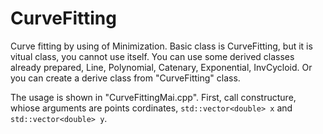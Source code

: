 # CurveFitting
Curve fitting by using of Minimization.
Basic class is CurveFitting, but it is vitual class, you cannot use itself. 
You can use some derived classes already prepared, Line, Polynomial, Catenary, Exponential, InvCycloid.
Or you can create a derive class from "CurveFitting" class.

The usage is shown in "CurveFittingMai.cpp".
First, call constructure, whiose arguments are points cordinates, `std::vector<double> x` and `std::vector<double> y`. 
